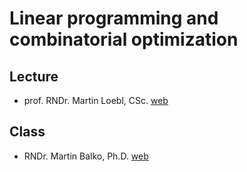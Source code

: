 # Linear programming and combinatorial optimization

## Lecture

- prof. RNDr. Martin Loebl, CSc. [web](https://kam.mff.cuni.cz/~loebl/opt2020.html)

## Class

- RNDr. Martin Balko, Ph.D. [web](https://kam.mff.cuni.cz/~balko/lpko1920/LPKO3.html)
